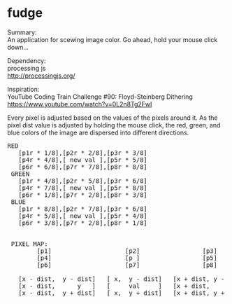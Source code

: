 # fudge
Summary:  <br>  An application for scewing image color. Go ahead, hold your mouse click down...

Dependency:  <br>  processing js <br> http://processingjs.org/


Inspiration:    <br> YouTube Coding Train Challenge #90: Floyd-Steinberg Dithering <br> https://www.youtube.com/watch?v=0L2n8Tg2FwI


Every pixel is adjusted based on the values of the pixels around it. As the pixel dist value is adjusted by holding the mouse click, the red, green, and blue colors of the image are dispersed into different directions.
<pre>
RED
   [p1r * 1/8],[p2r * 2/8],[p3r * 3/8]
   [p4r * 4/8],[ new val ],[p5r * 5/8]
   [p6r * 6/8],[p7r * 7/8],[p8r * 8/8]
 GREEN
   [p1r * 4/8],[p2r * 5/8],[p3r * 6/8]
   [p4r * 7/8],[ new val ],[p5r * 8/8]
   [p6r * 1/8],[p7r * 2/8],[p8r * 3/8]
 BLUE
   [p1r * 8/8],[p2r * 7/8],[p3r * 6/8]
   [p4r * 5/8],[ new val ],[p5r * 4/8]
   [p6r * 3/8],[p7r * 2/8],[p8r * 1/8]


 PIXEL MAP:
        [p1]                    [p2]                 [p3]
        [p4]                    [p ]                 [p5]
        [p6]                    [p7]                 [p8]

   [x - dist,  y - dist]   [ x,  y - dist]   [x + dist, y - dist]
   [x - dist,      y   ]   [     val     ]   [x + dist,     y   ]
   [x - dist,  y + dist]   [ x,  y + dist]   [x + dist, y + dist]
 </pre>
